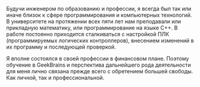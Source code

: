 Будучи инженером по образованию и профессии, я всегда был так или иначе близок к сфере программирования и компьютерных технологий. В университете на протяжении всех пяти лет нам преподавали или прикладную математику, или программирование на языке С++. В работе постоянно приходится сталкиваться с настройкой ПЛК (программируемых логических контроллеров), внесением изменений в их программу и последующей проверкой.

Я вполне состоялся в своей профессии в финансовом плане. Поэтому обучение в GeekBrains и перспектива дальнейшего рода деятельности для меня лично связана прежде всего с обретением большей свободы. Как личной, так и профессиональной.